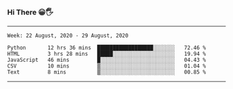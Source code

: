 ### Hi There 😀🖐
---
<!--START_SECTION:waka-->
```text
Week: 22 August, 2020 - 29 August, 2020

Python       12 hrs 36 mins  ██████████████████░░░░░░░   72.46 % 
HTML         3 hrs 28 mins   █████░░░░░░░░░░░░░░░░░░░░   19.94 % 
JavaScript   46 mins         █░░░░░░░░░░░░░░░░░░░░░░░░   04.43 % 
CSV          10 mins         ▒░░░░░░░░░░░░░░░░░░░░░░░░   01.04 % 
Text         8 mins          ▒░░░░░░░░░░░░░░░░░░░░░░░░   00.85 % 
```
<!--END_SECTION:waka-->

---
